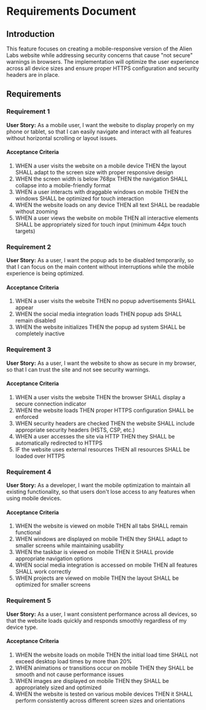 # Requirements Document

## Introduction

This feature focuses on creating a mobile-responsive version of the Alien Labs website while addressing security concerns that cause "not secure" warnings in browsers. The implementation will optimize the user experience across all device sizes and ensure proper HTTPS configuration and security headers are in place.

## Requirements

### Requirement 1

**User Story:** As a mobile user, I want the website to display properly on my phone or tablet, so that I can easily navigate and interact with all features without horizontal scrolling or layout issues.

#### Acceptance Criteria

1. WHEN a user visits the website on a mobile device THEN the layout SHALL adapt to the screen size with proper responsive design
2. WHEN the screen width is below 768px THEN the navigation SHALL collapse into a mobile-friendly format
3. WHEN a user interacts with draggable windows on mobile THEN the windows SHALL be optimized for touch interaction
4. WHEN the website loads on any device THEN all text SHALL be readable without zooming
5. WHEN a user views the website on mobile THEN all interactive elements SHALL be appropriately sized for touch input (minimum 44px touch targets)

### Requirement 2

**User Story:** As a user, I want the popup ads to be disabled temporarily, so that I can focus on the main content without interruptions while the mobile experience is being optimized.

#### Acceptance Criteria

1. WHEN a user visits the website THEN no popup advertisements SHALL appear
2. WHEN the social media integration loads THEN popup ads SHALL remain disabled
3. WHEN the website initializes THEN the popup ad system SHALL be completely inactive

### Requirement 3

**User Story:** As a user, I want the website to show as secure in my browser, so that I can trust the site and not see security warnings.

#### Acceptance Criteria

1. WHEN a user visits the website THEN the browser SHALL display a secure connection indicator
2. WHEN the website loads THEN proper HTTPS configuration SHALL be enforced
3. WHEN security headers are checked THEN the website SHALL include appropriate security headers (HSTS, CSP, etc.)
4. WHEN a user accesses the site via HTTP THEN they SHALL be automatically redirected to HTTPS
5. IF the website uses external resources THEN all resources SHALL be loaded over HTTPS

### Requirement 4

**User Story:** As a developer, I want the mobile optimization to maintain all existing functionality, so that users don't lose access to any features when using mobile devices.

#### Acceptance Criteria

1. WHEN the website is viewed on mobile THEN all tabs SHALL remain functional
2. WHEN windows are displayed on mobile THEN they SHALL adapt to smaller screens while maintaining usability
3. WHEN the taskbar is viewed on mobile THEN it SHALL provide appropriate navigation options
4. WHEN social media integration is accessed on mobile THEN all features SHALL work correctly
5. WHEN projects are viewed on mobile THEN the layout SHALL be optimized for smaller screens

### Requirement 5

**User Story:** As a user, I want consistent performance across all devices, so that the website loads quickly and responds smoothly regardless of my device type.

#### Acceptance Criteria

1. WHEN the website loads on mobile THEN the initial load time SHALL not exceed desktop load times by more than 20%
2. WHEN animations or transitions occur on mobile THEN they SHALL be smooth and not cause performance issues
3. WHEN images are displayed on mobile THEN they SHALL be appropriately sized and optimized
4. WHEN the website is tested on various mobile devices THEN it SHALL perform consistently across different screen sizes and orientations